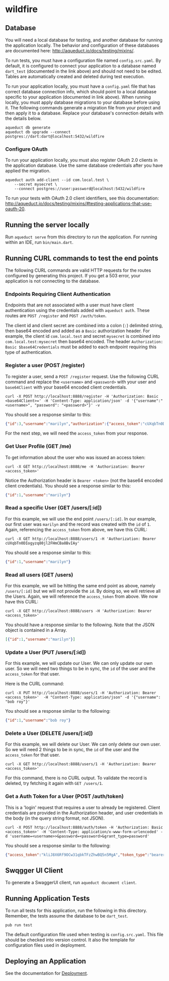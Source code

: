 # wildfire

## Database

You will need a local database for testing, and another database for running the application locally. The behavior and configuration of these databases are documented here: http://aqueduct.io/docs/testing/mixins/.

To run tests, you must have a configuration file named `config.src.yaml`. By default, it is configured to connect your application to a database named `dart_test` (documented in the link above) and should not need to be edited. Tables are automatically created and deleted during test execution.

To run your application locally, you must have a `config.yaml` file that has correct database connection info, which should point to a local database specific to your application (documented in link above).
When running locally, you must apply database migrations to your database before using it. The following commands generate a migration file from your project and then apply it to a database. Replace your database's connection details with the details below.

```
aqueduct db generate
aqueduct db upgrade --connect postgres://dart:dart@localhost:5432/wildfire
```

### Configure OAuth

To run your application locally, you must also register OAuth 2.0 clients in the application database. Use the same database credentials after you have applied the migration.

```
aqueduct auth add-client --id com.local.test \
    --secret mysecret \
    --connect postgres://user:password@localhost:5432/wildfire
```

To run your tests with OAuth 2.0 client identifiers, see this documentation: http://aqueduct.io/docs/testing/mixins/#testing-applications-that-use-oauth-20.

## Running the server locally

Run `aqueduct serve` from this directory to run the application. For running within an IDE, run `bin/main.dart`.

## Running CURL commands to test the end points

The following CURL commands are valid HTTP requests for the routes configured by generating this project. If you get a 503 error, your application is not connecting to the database.

### Endpoints Requiring Client Authentication

Endpoints that are not associated with a user must have client authentication using the credentials added with `aqueduct auth`. These routes are `POST /register` and `POST /auth/token`.

The client id and client secret are combined into a colon (`:`) delimited string, then base64 encoded and added as a `Basic` authorization header. For example, the client id `com.local.test` and secret `mysecret` is combined into `com.local.test:mysecret` then base64 encoded. The header `Authorization: Basic $base64Credentials` must be added to each endpoint requiring this type of authentication.

### Register a user (POST /register)

To register a user, send a `POST /register` request. Use the following CURL command and replace the `<username>` and `<password>` with your user and `base64Client` with your base64 encoded client credentials.

`curl -X POST http://localhost:8888/register -H 'Authorization: Basic <base64Client>=' -H 'Content-Type: application/json' -d '{"username":"<username>", "password": "<password>"}' -v`

You should see a response similar to this:

```JSON
{"id":3,"username":"marilyn","authorization":{"access_token":"cUXqbTn0DIogyzq80jl2FHmCBa8BvIAyww","token_type":"bearer","expires_in":86399,"refresh_token":"26o8xEOVKBfFvB3jg0rH8qnF2wWV9QBp"}}

```

For the next step, we will need the `access_token` from your response.

### Get User Profile (GET /me)

To get information about the user who was issued an access token:

```
curl -X GET http://localhost:8888/me -H 'Authorization: Bearer <access_token>'
```

Notice the Authorization header is `Bearer <token>` (not the base64 encoded client credentials). You should see a response similar to this:

```JSON
{"id":1,"username":"marilyn"}
```

### Read a specific User (GET /users/[:id])

For this example, we will use the end point `/users/[:id]`. In our example, our first user was `marilyn` and the record was created with the `id` of `1`. Again, referencing the `access_token` from above, we have this CURL:

```
curl -X GET http://localhost:8888/users/1 -H 'Authorization: Bearer cUXqbTn0DIogyzq80jl2FHmCBa8BvIAy'
```

You should see a response similar to this:

```JSON
{"id":1,"username":"marilyn"}
```

### Read all users (GET /users)

For this example, we will be hitting the same end point as above, namely `/users/[:id]` but we will not provide the `id`. By doing so, we will retrieve all the Users. Again, we will reference the `access_token` from above. We now have this CURL:

```
curl -X GET http://localhost:8888/users -H 'Authorization: Bearer <access_token>'
```

You should have a response similar to the following. Note that the JSON object is contained in a Array.

```JSON
[{"id":1,"username":"marilyn"}]
```

### Update a User (PUT /users/[:id])

For this example, we will update our User. We can only update our own user. So we will need two things to be in sync, the `id` of the user and the `access_token` for that user.

Here is the CURL command:

```
curl -X PUT http://localhost:8888/users/1 -H 'Authorization: Bearer <access_token>'  -H "Content-Type: application/json" -d '{"username": "bob roy"}'
```

You should see a response similar to the following:

```JSON
{"id":1,"username":"bob roy"}
```

### Delete a User (DELETE /users/[:id])

For this example, we will delete our User. We can only delete our own user. So we will need 2 things to be in sync, the `id` of the user and the `access_token` for that user.

```
curl -X GET http://localhost:8888/users/1 -H 'Authorization: Bearer <access_token>'
```

For this command, there is no CURL output. To validate the record is deleted, try fetching it again with `GET /users/1`.

### Get a Auth Token for a User (POST /auth/token)

This is a 'login' request that requires a user to already be registered. Client credentials are provided in the Authorization header, and user credentials in the body (in the query string format, not JSON).

```
curl -X POST http://localhost:8888/auth/token -H 'Authorization: Basic <access_token>' -H 'Content-Type: application/x-www-form-urlencoded' -d 'username=<username>>&password=<password>&grant_type=password'

```

You should see a response similar to the following:

```JSON
{"access_token":"kliJ8X6Rf9OCw31qbkTFzZhwBQ5n5MgA","token_type":"bearer","expires_in":86399,"refresh_token":"73Awjp9zzTWnmEGnuz7hIBFBaXahFPLt"}
```

## Swqgger UI Client

To generate a SwaggerUI client, run `aqueduct document client`.

## Running Application Tests

To run all tests for this application, run the following in this directory. Remember, the tests assume the database to be `dart_test`.

```
pub run test
```

The default configuration file used when testing is `config.src.yaml`. This file should be checked into version control. It also the template for configuration files used in deployment.

## Deploying an Application

See the documentation for [Deployment](https://aqueduct.io/docs/deploy/).
